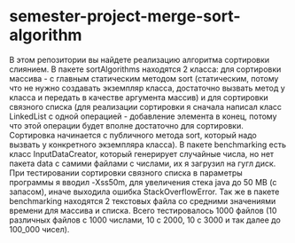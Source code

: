 # semester-project-merge-sort-algorithm
В этом репозитории вы найдете реализацию алгоритма сортировки слиянием. В пакете sortAlgorithms находятся 2 класса: для сортировки массива - с главным статическим методом sort (статическим, потому что не нужно создавать экземпляр класса, достаточно вызвать метод у класса и передать в качестве аргумента массив) и для сортировки связного списка (для реализации сортировки я сначала написал класс LinkedList с одной операцией - добавление элемента в конец, потому что этой операции будет вполне достаточно для сортировки. Сортировка начинается с публичного метода sort, который надо вызвать у конкретного экземпляра класса). 
В пакете benchmarking есть класс InputDataCreator, который генерирует случайные числа, но нет пакета data с самими файлами с числами, их я загрузил на гугл диск.
При тестировании сортировки связного списка в параметры программы я вводил -Xss50m, для увеличения стека java до 50 MB (с запасом), иначе выходила ошибка StackOverflowError. Так же в пакете benchmarking находятся 2 текстовых файла со средними значениями времени для массива и списка. Всего тестировалось 1000 файлов (10 различных файлов с 1000 числами, 10 с 2000, 10 с 3000 и так далее до 100_000 чисел).
